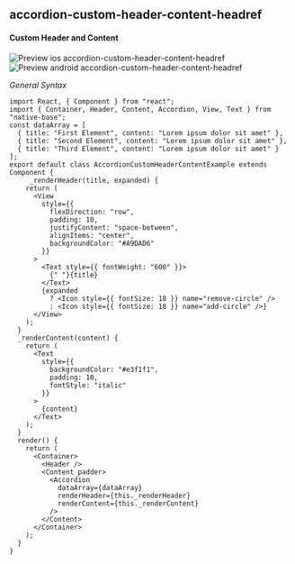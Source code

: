 ## accordion-custom-header-content-headref
#### Custom Header and Content

![Preview ios accordion-custom-header-content-headref](https://github.com/GeekyAnts/NativeBase-KitchenSink/raw/v2.6.1/screenshots/ios/accordion-custom-header-content.gif)
![Preview android accordion-custom-header-content-headref](https://github.com/GeekyAnts/NativeBase-KitchenSink/raw/v2.6.1/screenshots/android/accordion-custom-header-content.gif)


*General Syntax*
<pre class="line-numbers"><code class="language-jsx">import React, { Component } from "react";
import { Container, Header, Content, Accordion, View, Text } from "native-base";
const dataArray = [
  { title: "First Element", content: "Lorem ipsum dolor sit amet" },
  { title: "Second Element", content: "Lorem ipsum dolor sit amet" },
  { title: "Third Element", content: "Lorem ipsum dolor sit amet" }
];
export default class AccordionCustomHeaderContentExample extends Component {
     _renderHeader(title, expanded) {
    return (
      &lt;View
        style=&#123;{
          flexDirection: "row",
          padding: 10,
          justifyContent: "space-between",
          alignItems: "center",
          backgroundColor: "#A9DAD6"
        }}
      >
        &lt;Text style=&#123;{ fontWeight: "600" }}>
          {" "}{title}
        &lt;/Text>
        {expanded
          ? &lt;Icon style={&#123; fontSize: 18 }} name="remove-circle" />
          : &lt;Icon style={&#123; fontSize: 18 }} name="add-circle" />}
      &lt;/View>
    );
  }
  _renderContent(content) {
    return (
      &lt;Text
        style=&#123;{
          backgroundColor: "#e3f1f1",
          padding: 10,
          fontStyle: "italic"
        }}
      >
        {content}
      &lt;/Text>
    );
  }
  render() {
    return (
      &lt;Container>
        &lt;Header />
        &lt;Content padder>
          &lt;Accordion
            dataArray={dataArray}
            renderHeader={this._renderHeader}
            renderContent={this._renderContent}
          />
        &lt;/Content>
      &lt;/Container>
    );
  }
}</code></pre><br />